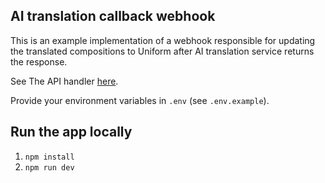 ## AI translation callback webhook

This is an example implementation of a webhook responsible for updating the translated compositions to Uniform after AI translation service returns the response.

See The API handler [here](/examples/tms-webhook-ai/src/pages/api/translation-callback.ts).

Provide your environment variables in `.env` (see `.env.example`).

## Run the app locally

1. `npm install`
1. `npm run dev`
